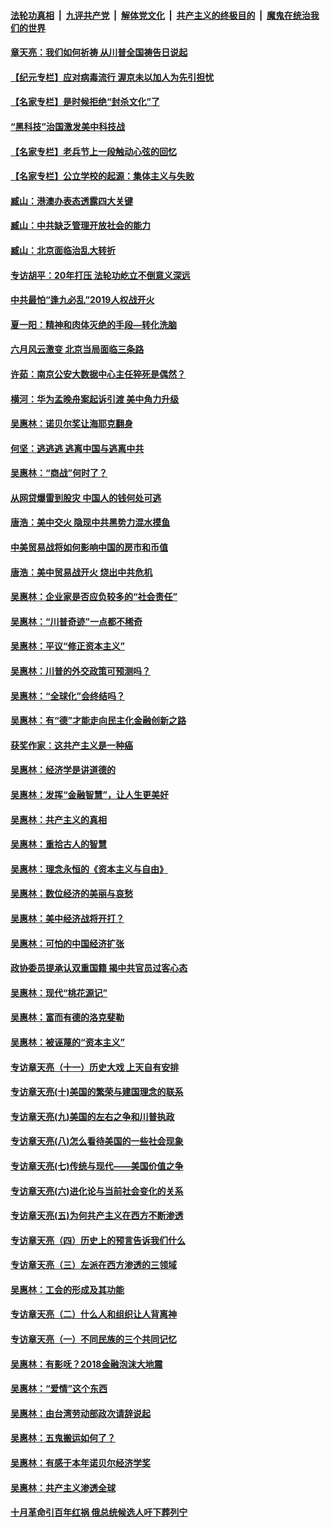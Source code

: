 ####  [法轮功真相](../../../../basic/blob/master/README.md?t=07032331) &nbsp;|&nbsp; [九评共产党](../../../../9ping.md/blob/master/README.md?t=07032331) &nbsp;|&nbsp; [解体党文化](../../../../jtdwh.md/blob/master/README.md?t=07032331)  &nbsp;|&nbsp; [共产主义的终极目的](../../../../gczydzjmd.md/blob/master/README.md?t=07032331) &nbsp;|&nbsp; [魔鬼在统治我们的世界](../../../../mgztzwmdsj.md/blob/master/README.md?t=07032331) 

#### [章天亮：我们如何祈祷 从川普全国祷告日说起](../pages/nsc423/n11944627.md?t=07032331) 

#### [【纪元专栏】应对病毒流行 渥京未以加人为先引担忧](../pages/nsc423/n11875714.md?t=07032331) 

#### [【名家专栏】是时候拒绝“封杀文化”了](../pages/nsc423/n11814093.md?t=07032331) 

#### [“黑科技”治国激发美中科技战](../pages/nsc423/n11638056.md?t=07032331) 

#### [【名家专栏】老兵节上一段触动心弦的回忆](../pages/nsc423/n11646016.md?t=07032331) 

#### [【名家专栏】公立学校的起源：集体主义与失败](../pages/nsc423/n11601833.md?t=07032331) 

#### [臧山：港澳办表态透露四大关键](../pages/nsc423/n11421628.md?t=07032331) 

#### [臧山：中共缺乏管理开放社会的能力](../pages/nsc423/n11407457.md?t=07032331) 

#### [臧山：北京面临治乱大转折](../pages/nsc423/n11406895.md?t=07032331) 

#### [专访胡平：20年打压 法轮功屹立不倒意义深远](../pages/nsc423/n11398800.md?t=07032331) 

#### [中共最怕“逢九必乱”2019人权战开火](../pages/nsc423/n11385248.md?t=07032331) 

#### [夏一阳：精神和肉体灭绝的手段—转化洗脑](../pages/nsc423/n11368250.md?t=07032331) 

#### [六月风云激变 北京当局面临三条路](../pages/nsc423/n11313668.md?t=07032331) 

#### [许茹：南京公安大数据中心主任猝死是偶然？](../pages/nsc423/n11064744.md?t=07032331) 

#### [横河：华为孟晚舟案起诉引渡 美中角力升级](../pages/nsc423/n11027230.md?t=07032331) 

#### [吴惠林：诺贝尔奖让海耶克翻身](../pages/nsc423/n10890049.md?t=07032331) 

#### [何坚：逃逃逃 逃离中国与逃离中共](../pages/nsc423/n10592891.md?t=07032331) 

#### [吴惠林：“商战”何时了？](../pages/nsc423/n10573558.md?t=07032331) 

#### [从网贷爆雷到股灾 中国人的钱何处可逃](../pages/nsc423/n10572800.md?t=07032331) 

#### [唐浩：美中交火 隐现中共黑势力混水摸鱼](../pages/nsc423/n10544040.md?t=07032331) 

#### [中美贸易战将如何影响中国的房市和币值](../pages/nsc423/n10543697.md?t=07032331) 

#### [唐浩：美中贸易战开火 烧出中共危机](../pages/nsc423/n10540126.md?t=07032331) 

#### [吴惠林：企业家是否应负较多的“社会责任”](../pages/nsc423/n10535022.md?t=07032331) 

#### [吴惠林：“川普奇迹”一点都不稀奇](../pages/nsc423/n10512808.md?t=07032331) 

#### [吴惠林：平议“修正资本主义”](../pages/nsc423/n10495724.md?t=07032331) 

#### [吴惠林：川普的外交政策可预测吗？](../pages/nsc423/n10462387.md?t=07032331) 

#### [吴惠林：“全球化”会终结吗？](../pages/nsc423/n10452838.md?t=07032331) 

#### [吴惠林：有“德”才能走向民主化金融创新之路](../pages/nsc423/n10432292.md?t=07032331) 

#### [获奖作家：这共产主义是一种癌](../pages/nsc423/n10431541.md?t=07032331) 

#### [吴惠林：经济学是讲道德的](../pages/nsc423/n10398014.md?t=07032331) 

#### [吴惠林：发挥“金融智慧”，让人生更美好](../pages/nsc423/n10375019.md?t=07032331) 

#### [吴惠林：共产主义的真相](../pages/nsc423/n10351394.md?t=07032331) 

#### [吴惠林：重拾古人的智慧](../pages/nsc423/n10337691.md?t=07032331) 

#### [吴惠林：理念永恒的《资本主义与自由》](../pages/nsc423/n10316274.md?t=07032331) 

#### [吴惠林：数位经济的美丽与哀愁](../pages/nsc423/n10292946.md?t=07032331) 

#### [吴惠林：美中经济战将开打？](../pages/nsc423/n10258825.md?t=07032331) 

#### [吴惠林：可怕的中国经济扩张](../pages/nsc423/n10219147.md?t=07032331) 

#### [政协委员提承认双重国籍 揭中共官员过客心态](../pages/nsc423/n10208809.md?t=07032331) 

#### [吴惠林：现代“桃花源记”](../pages/nsc423/n10185234.md?t=07032331) 

#### [吴惠林：富而有德的洛克斐勒](../pages/nsc423/n10142264.md?t=07032331) 

#### [吴惠林：被诬蔑的“资本主义”](../pages/nsc423/n10124816.md?t=07032331) 

#### [专访章天亮（十一）历史大戏 上天自有安排](../pages/nsc423/n10094905.md?t=07032331) 

#### [专访章天亮(十)美国的繁荣与建国理念的联系](../pages/nsc423/n10094899.md?t=07032331) 

#### [专访章天亮(九)美国的左右之争和川普执政](../pages/nsc423/n10094889.md?t=07032331) 

#### [专访章天亮(八)怎么看待美国的一些社会现象](../pages/nsc423/n10094857.md?t=07032331) 

#### [专访章天亮(七)传统与现代——美国价值之争](../pages/nsc423/n10093140.md?t=07032331) 

#### [专访章天亮(六)进化论与当前社会变化的关系](../pages/nsc423/n10092036.md?t=07032331) 

#### [专访章天亮(五)为何共产主义在西方不断渗透](../pages/nsc423/n10083620.md?t=07032331) 

#### [专访章天亮（四）历史上的预言告诉我们什么](../pages/nsc423/n10083606.md?t=07032331) 

#### [专访章天亮（三）左派在西方渗透的三领域](../pages/nsc423/n10081115.md?t=07032331) 

#### [吴惠林：工会的形成及其功能](../pages/nsc423/n10080633.md?t=07032331) 

#### [专访章天亮（二）什么人和组织让人背离神](../pages/nsc423/n10076637.md?t=07032331) 

#### [专访章天亮（一）不同民族的三个共同记忆](../pages/nsc423/n10074188.md?t=07032331) 

#### [吴惠林：有影呒？2018金融泡沫大地震](../pages/nsc423/n10040534.md?t=07032331) 

#### [吴惠林：“爱情”这个东西](../pages/nsc423/n10019423.md?t=07032331) 

#### [吴惠林：由台湾劳动部政次请辞说起](../pages/nsc423/n9979679.md?t=07032331) 

#### [吴惠林：五鬼搬运如何了？](../pages/nsc423/n9925338.md?t=07032331) 

#### [吴惠林：有感于本年诺贝尔经济学奖](../pages/nsc423/n9871883.md?t=07032331) 

#### [吴惠林：共产主义渗透全球](../pages/nsc423/n9812748.md?t=07032331) 

#### [十月革命引百年红祸 俄总统候选人吁下葬列宁](../pages/nsc423/n9810182.md?t=07032331) 

